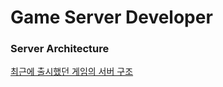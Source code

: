# Game Server Developer

### Server Architecture

[최근에 출시했던 게임의 서버 구조](https://github.com/ice2732/Server/tree/master/architecture)


